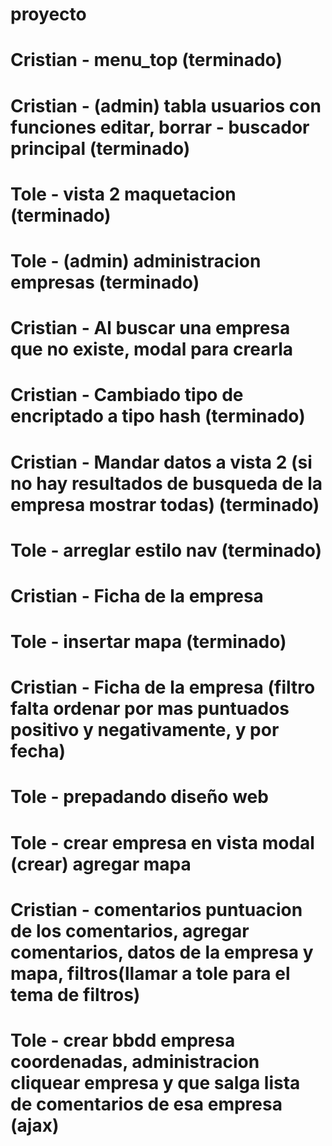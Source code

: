 # proyecto


# Cristian - menu_top (terminado)
# Cristian - (admin) tabla usuarios con funciones editar, borrar - buscador principal (terminado)

# Tole - vista 2 maquetacion (terminado)

# Tole - (admin) administracion empresas (terminado)
# Cristian - Al buscar una empresa que no existe, modal para crearla

# Cristian - Cambiado tipo de encriptado a tipo hash (terminado)                                     
# Cristian - Mandar datos a vista 2 (si no hay resultados de busqueda de la empresa mostrar todas) (terminado)

# Tole - arreglar estilo nav (terminado)
# Cristian - Ficha de la empresa

# Tole - insertar mapa (terminado)
# Cristian - Ficha de la empresa (filtro falta ordenar por mas puntuados positivo y negativamente, y por fecha)


<!-- ''''''''''''''''''NEW''''''''''''''''''''' -->


# Tole - prepadando diseño web

# Tole - crear empresa en vista modal (crear) agregar mapa

# Cristian - comentarios puntuacion de los comentarios, agregar comentarios, datos de la empresa y mapa, filtros(llamar a tole para el tema de filtros)

# Tole - crear bbdd empresa coordenadas, administracion cliquear empresa y que salga lista de comentarios de esa empresa (ajax)
